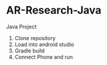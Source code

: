 # AR-Research-Java

Java Project
1. Clone repository
2. Load into android studio
3. Gradle build
4. Connect Phone and run
